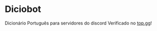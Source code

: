 # Diciobot

Dicionário Português para servidores do discord
Verificado no [top.gg](https://top.gg/bot/850736047083487232)!
